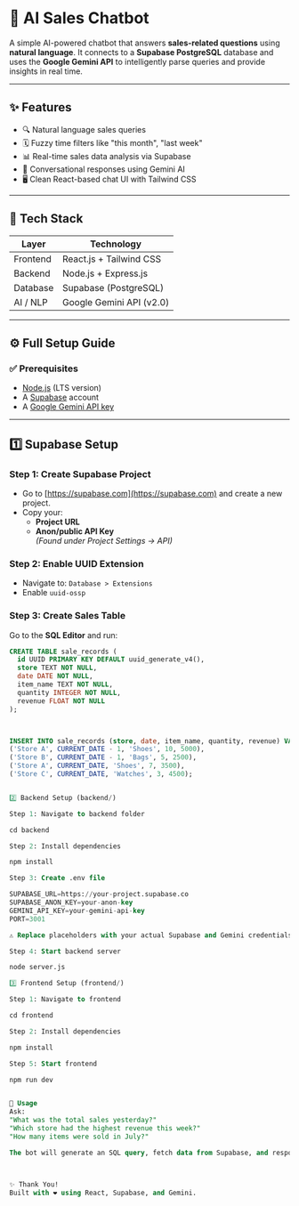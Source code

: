 # 🧠 AI Sales Chatbot

A simple AI-powered chatbot that answers **sales-related questions** using **natural language**. It connects to a **Supabase PostgreSQL** database and uses the **Google Gemini API** to intelligently parse queries and provide insights in real time.

---

## ✨ Features

- 🔍 Natural language sales queries
- 🗓️ Fuzzy time filters like "this month", "last week"
- 📊 Real-time sales data analysis via Supabase
- 💬 Conversational responses using Gemini AI
- 🖥️ Clean React-based chat UI with Tailwind CSS

---

## 🧰 Tech Stack

| Layer      | Technology               |
|------------|---------------------------|
| Frontend   | React.js + Tailwind CSS   |
| Backend    | Node.js + Express.js      |
| Database   | Supabase (PostgreSQL)     |
| AI / NLP   | Google Gemini API (v2.0)  |

---

## ⚙️ Full Setup Guide

### ✅ Prerequisites

- [Node.js](https://nodejs.org/) (LTS version)
- A [Supabase](https://supabase.com/) account
- A [Google Gemini API key](https://aistudio.google.com/app/apikey)

---

## 1️⃣ Supabase Setup

### Step 1: Create Supabase Project
- Go to [https://supabase.com](https://supabase.com) and create a new project.
- Copy your:
  - **Project URL**
  - **Anon/public API Key**  
  *(Found under Project Settings → API)*

### Step 2: Enable UUID Extension
- Navigate to: `Database > Extensions`
- Enable `uuid-ossp`

### Step 3: Create Sales Table

Go to the **SQL Editor** and run:

```sql
CREATE TABLE sale_records (
  id UUID PRIMARY KEY DEFAULT uuid_generate_v4(),
  store TEXT NOT NULL,
  date DATE NOT NULL,
  item_name TEXT NOT NULL,
  quantity INTEGER NOT NULL,
  revenue FLOAT NOT NULL
);



INSERT INTO sale_records (store, date, item_name, quantity, revenue) VALUES
('Store A', CURRENT_DATE - 1, 'Shoes', 10, 5000),
('Store B', CURRENT_DATE - 1, 'Bags', 5, 2500),
('Store A', CURRENT_DATE, 'Shoes', 7, 3500),
('Store C', CURRENT_DATE, 'Watches', 3, 4500);


2️⃣ Backend Setup (backend/)

Step 1: Navigate to backend folder

cd backend

Step 2: Install dependencies

npm install

Step 3: Create .env file

SUPABASE_URL=https://your-project.supabase.co
SUPABASE_ANON_KEY=your-anon-key
GEMINI_API_KEY=your-gemini-api-key
PORT=3001

⚠️ Replace placeholders with your actual Supabase and Gemini credentials.

Step 4: Start backend server

node server.js

3️⃣ Frontend Setup (frontend/)

Step 1: Navigate to frontend

cd frontend

Step 2: Install dependencies

npm install

Step 5: Start frontend

npm run dev


🧪 Usage
Ask:
"What was the total sales yesterday?"
"Which store had the highest revenue this week?"
"How many items were sold in July?"

The bot will generate an SQL query, fetch data from Supabase, and respond.



✨ Thank You!
Built with ❤️ using React, Supabase, and Gemini.

